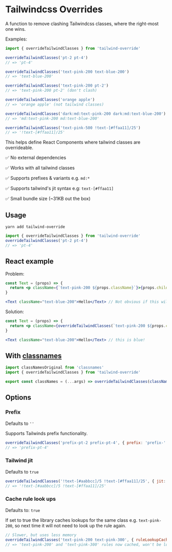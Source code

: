 # Tailwindcss Overrides

A function to remove clashing Tailwindcss classes, where the right-most one wins.

Examples:

```js
import { overrideTailwindClasses } from 'tailwind-override'

overrideTailwindClasses('pt-2 pt-4')
// => 'pt-4'

overrideTailwindClasses('text-pink-200 text-blue-200')
// => 'text-blue-200'

overrideTailwindClasses('text-pink-200 pt-2')
// => 'text-pink-200 pt-2' (don't clash)

overrideTailwindClasses('orange apple')
// => 'orange apple' (not tailwind classes)

overrideTailwindClasses('dark:md:text-pink-200 dark:md:text-blue-200')
// => 'md:text-pink-200 md:text-blue-200'

overrideTailwindClasses('text-pink-500 !text-[#ffaa11]/25')
// => '!text-[#ffaa11]/25'
```

This helps define React Components where tailwind classes are overrideable.

✅ No external dependencies

✅ Works with all tailwind classes

✅ Supports prefixes & variants e.g. `md:*`

✅ Supports tailwind's jit syntax e.g: `text-[#ffaa11]`

✅ Small bundle size (~31KB out the box)

## Usage

```
yarn add tailwind-override
```

```js
import { overrideTailwindClasses } from 'tailwind-override'
overrideTailwindClasses('pt-2 pt-4')
// => 'pt-4'
```

## React example

Problem:

```jsx
const Text = (props) => {
  return <p className={`text-pink-200 ${props.className}`}>{props.children}</p>
}

<Text className="text-blue-200">Hello</Text> // Not obvious if this will render pink or blue???
```

Solution:

```jsx
const Text = (props) => {
  return <p className={overrideTailwindClasses(`text-pink-200 ${props.className}`)}>{props.children}</p>
}

<Text className="text-blue-200">Hello</Text> // this is blue!
```

## With [classnames](https://github.com/JedWatson/classnames)

```js
import classNamesOriginal from 'classnames'
import { overrideTailwindClasses } from 'tailwind-override'

export const classNames = (...args) => overrideTailwindClasses(classNamesOriginal(...args))
```

## Options


### Prefix

Defaults to `''`

Supports Tailwinds prefix functionality.

```js
overrideTailwindClasses('prefix-pt-2 prefix-pt-4', { prefix: 'prefix-' })
// => 'prefix-pt-4'
```

### Tailwind jit

Defaults to `true`

```js
overrideTailwindClasses('!text-[#aabbcc]/5 !text-[#ffaa11]/25', { jit: false })
// => '!text-[#aabbcc]/5 !text-[#ffaa11]/25'
```

### Cache rule look ups

Defaults to: `true`

If set to true the library caches lookups for the same class e.g. `text-pink-200`, so next time it will not need to look up the rule again.

```js
// Slower, but uses less memory
overrideTailwindClasses('text-pink-200 text-pink-300', { ruleLookupCache: true })
// => 'text-pink-200' and 'text-pink-300' rules now cached, won't be looked up again
```
